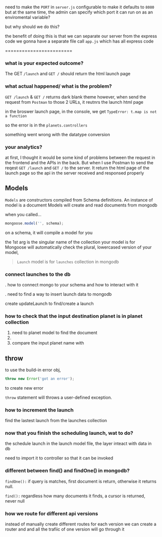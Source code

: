 need to make the `PORT` in `server.js` configurable to make it defaults to `8080`
but at the same time, the admin can specify which port it can run on as an enviromental variable?

but why should we do this?

the benefit of doing this is that we can separate our server from the express code
we gonna have a separate file call `app.js` which has all express code

========================

### what is your expected outcome?

The GET `/launch` and `GET /` should return the html launch page

### what actual happened/ what is the problem?

`GET /launch` & `GET /` returns dark blank theme
however, when send the request from `Postman` to those 2 URLs, it reutnrs the launch html page

in the broswer launch page, in the console, we get
`TypeError: t.map is not a function`

so the error is in the `planets.controllers`

something went wrong with the datatype conversion

### your analytics?

at first, I thought it would be some kind of problems between the request in the frontend and the APIs in the back. But when I use Postman to send the reqest `GET /launch` and `GET /` to the server. It return the html page of the launch page so the api in the server received and responsed properly

## Models

`Models` are constructors compiled from Schema definitions.
An instance of model is a document
Models will create and read documents from mongodb

when you called...

```javascript
mongoose.model('', schema);
```

on a schema, it will compile a model for you

the 1st arg is the singular name of the collection your model is for
Mongoose will automatically check the plural, lowercased version of your model,

> `Launch` model is for `launches` collection in mongodb

### connect launches to the db

. how to connect mongo to your schema and how to interact with it

. need to find a way to insert launch data to mongodb

create updateLaunch to find/create a launch

### how to check that the input destination planet is in planet collection

1. need to planet model to find the document
2.
3. compare the input planet name with

## throw

to use the build-in error obj,

```javascript
throw new Error('got an error');
```

to create new error

`throw` statement will throws a user-defined exception.

### how to increment the launch

find the lastest launch from the launches collection

### now that you finish the scheduling launch, wat to do?

the schedule launch in the launch model file, the layer inteact with data in db

need to import it to controller so that it can be invoked

### different between find() and findOne() in mongodb?

`findOne():` if query is matches, first document is return, otherwise it returns null.

`find():` regardless how many documents it finds, a cursor is returned, never null

### how we route for different api versions

instead of manually create different routes for each version
we can create a router and and all the trafiic of one version will go through it
